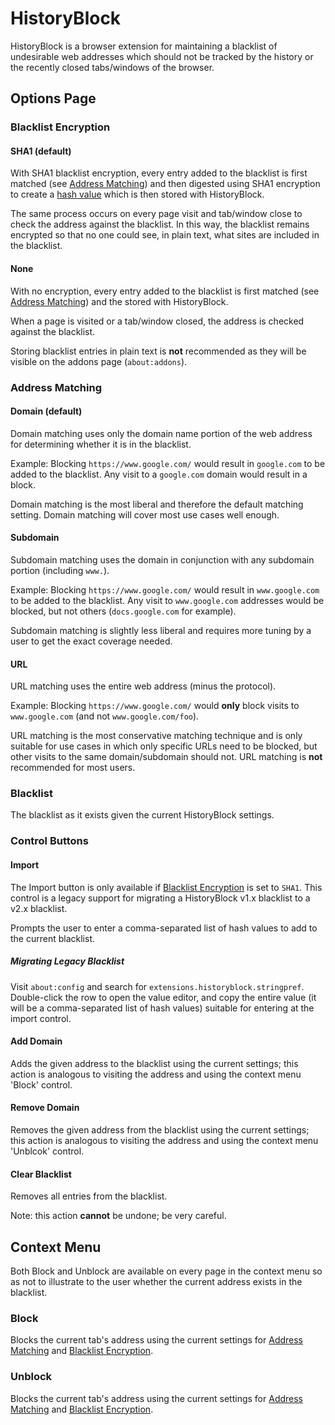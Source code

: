# HistoryBlock

HistoryBlock is a browser extension for maintaining a blacklist of undesirable web addresses which should not be tracked by the history or the recently closed tabs/windows of the browser.

## Options Page

### Blacklist Encryption

#### SHA1 (default)

With SHA1 blacklist encryption, every entry added to the blacklist is first matched (see [Address Matching](#address-matching)) and then digested using SHA1 encryption to create a [hash value](https://en.wikipedia.org/wiki/Hash_function) which is then stored with HistoryBlock.

The same process occurs on every page visit and tab/window close to check the address against the blacklist. In this way, the blacklist remains encrypted so that no one could see, in plain text, what sites are included in the blacklist.

#### None

With no encryption, every entry added to the blacklist is first matched (see [Address Matching](#address-matching)) and the stored with HistoryBlock.

When a page is visited or a tab/window closed, the address is checked against the blacklist.

Storing blacklist entries in plain text is **not** recommended as they will be visible on the addons page (`about:addons`).

### Address Matching

#### Domain (default)

Domain matching uses only the domain name portion of the web address for determining whether it is in the blacklist.

Example: Blocking `https://www.google.com/` would result in `google.com` to be added to the blacklist. Any visit to a `google.com` domain would result in a block.

Domain matching is the most liberal and therefore the default matching setting. Domain matching will cover most use cases well enough.

#### Subdomain

Subdomain matching uses the domain in conjunction with any subdomain portion (including `www.`).

Example: Blocking `https://www.google.com/` would result in `www.google.com` to be added to the blacklist. Any visit to `www.google.com` addresses would be blocked, but not others (`docs.google.com` for example).

Subdomain matching is slightly less liberal and requires more tuning by a user to get the exact coverage needed.

#### URL

URL matching uses the entire web address (minus the protocol).

Example: Blocking `https://www.google.com/` would **only** block visits to `www.google.com` (and not `www.google.com/foo`).

URL matching is the most conservative matching technique and is only suitable for use cases in which only specific URLs need to be blocked, but other visits to the same domain/subdomain should not. URL matching is **not** recommended for most users.

### Blacklist

The blacklist as it exists given the current HistoryBlock settings.

### Control Buttons

#### Import

The Import button is only available if [Blacklist Encryption](#blacklist-encryption) is set to `SHA1`. This control is a legacy support for migrating a HistoryBlock v1.x blacklist to a v2.x blacklist.

Prompts the user to enter a comma-separated list of hash values to add to the current blacklist.

##### Migrating Legacy Blacklist

Visit `about:config` and search for `extensions.historyblock.stringpref`. Double-click the row to open the value editor, and copy the entire value (it will be a comma-separated list of hash values) suitable for entering at the import control.

#### Add Domain

Adds the given address to the blacklist using the current settings; this action is analogous to visiting the address and using the context menu 'Block' control.

#### Remove Domain

Removes the given address from the blacklist using the current settings; this action is analogous to visiting the address and using the context menu 'Unblcok' control.

#### Clear Blacklist

Removes all entries from the blacklist.

Note: this action **cannot** be undone; be very careful.

## Context Menu

Both Block and Unblock are available on every page in the context menu so as not to illustrate to the user whether the current address exists in the blacklist.

### Block

Blocks the current tab's address using the current settings for [Address Matching](#address-matching) and [Blacklist Encryption](#blacklist-encryption).

### Unblock

Blocks the current tab's address using the current settings for [Address Matching](#address-matching) and [Blacklist Encryption](#blacklist-encryption).